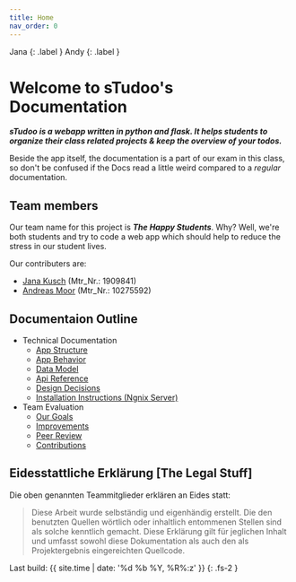 ```yaml
---
title: Home
nav_order: 0
---
```

Jana
{: .label }
Andy
{: .label }

# Welcome to sTudoo's Documentation

**_sTudoo is a webapp written in python and flask. It helps students to organize their class related projects & keep the overview of your todos._**

Beside the app itself, the documentation is a part of our exam in this class, so don't be confused if the Docs read a little weird compared to a *regular* documentation.

## Team members

Our team name for this project is **_The Happy Students_**. Why? Well, we're both students and try to code a web app which should help to reduce the stress in our student lives.

Our contributers are:

- [Jana Kusch](https://github.com/JanaKusch) (Mtr_Nr.: 1909841)
- [Andreas Moor](https://github.com/andrej-moor) (Mtr_Nr.: 10275592)

## Documentaion Outline

- Technical Documentation
  - [App Structure](/docs/technical-docs/app-structure.md)
  - [App Behavior](/docs/technical-docs/app-structure.md)
  - [Data Model](/docs/technical-docs/data-model.md)
  - [Api Reference](/docs/technical-docs/api-reference.md)
  - [Design Decisions](/docs/technical-docs/design-decisions.md)
  - [Installation Instructions (Ngnix Server)](/docs/technical-docs/design-decisions.md)
- Team Evaluation
  - [Our Goals](/docs/team-eval/goals.md)
  - [Improvements](/docs/team-eval/improvements.md)
  - [Peer Review](/docs/team-eval/peer-review.md)
  - [Contributions](/docs/team-eval/contributions.md)

## Eidesstattliche Erklärung [The Legal Stuff]

Die oben genannten Teammitglieder erklären an Eides statt:

> Diese Arbeit wurde selbständig und eigenhändig erstellt. Die den benutzten Quellen wörtlich oder inhaltlich entommenen Stellen sind als solche kenntlich gemacht. Diese Erklärung gilt für jeglichen Inhalt und umfasst sowohl diese Dokumentation als auch den als Projektergebnis eingereichten Quellcode.

Last build: {{ site.time | date: '%d %b %Y, %R%:z' }}
{: .fs-2 }


